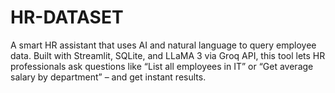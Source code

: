# HR-DATASET
A smart HR assistant that uses AI and natural language to query employee data. Built with Streamlit, SQLite, and LLaMA 3 via Groq API, this tool lets HR professionals ask questions like “List all employees in IT” or “Get average salary by department” – and get instant results.
